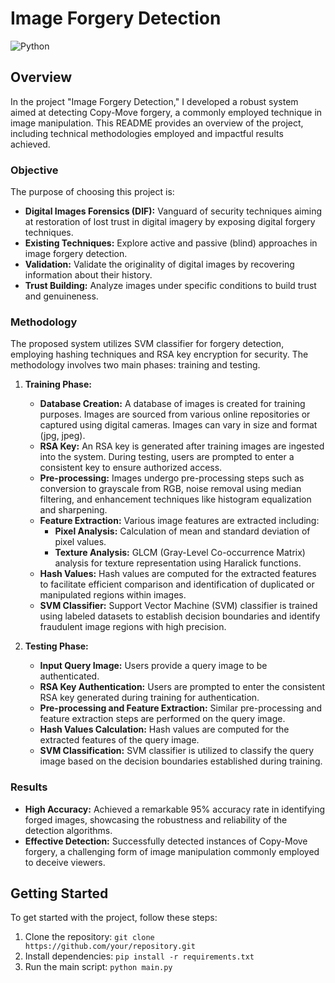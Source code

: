 # Image Forgery Detection

![Python](https://img.shields.io/badge/Python-3.7-blue.svg)

## Overview

In the project "Image Forgery Detection," I developed a robust system aimed at detecting Copy-Move forgery, a commonly employed technique in image manipulation. This README provides an overview of the project, including technical methodologies employed and impactful results achieved.

### Objective

The purpose of choosing this project is:

- **Digital Images Forensics (DIF):** Vanguard of security techniques aiming at restoration of lost trust in digital imagery by exposing digital forgery techniques.
- **Existing Techniques:** Explore active and passive (blind) approaches in image forgery detection.
- **Validation:** Validate the originality of digital images by recovering information about their history.
- **Trust Building:** Analyze images under specific conditions to build trust and genuineness.

### Methodology

The proposed system utilizes SVM classifier for forgery detection, employing hashing techniques and RSA key encryption for security. The methodology involves two main phases: training and testing.

1. **Training Phase:**
   - **Database Creation:** A database of images is created for training purposes. Images are sourced from various online repositories or captured using digital cameras. Images can vary in size and format (jpg, jpeg).
   - **RSA Key:** An RSA key is generated after training images are ingested into the system. During testing, users are prompted to enter a consistent key to ensure authorized access.
   - **Pre-processing:** Images undergo pre-processing steps such as conversion to grayscale from RGB, noise removal using median filtering, and enhancement techniques like histogram equalization and sharpening.
   - **Feature Extraction:** Various image features are extracted including:
     - **Pixel Analysis:** Calculation of mean and standard deviation of pixel values.
     - **Texture Analysis:** GLCM (Gray-Level Co-occurrence Matrix) analysis for texture representation using Haralick functions.
   - **Hash Values:** Hash values are computed for the extracted features to facilitate efficient comparison and identification of duplicated or manipulated regions within images.
   - **SVM Classifier:** Support Vector Machine (SVM) classifier is trained using labeled datasets to establish decision boundaries and identify fraudulent image regions with high precision.

2. **Testing Phase:**
   - **Input Query Image:** Users provide a query image to be authenticated.
   - **RSA Key Authentication:** Users are prompted to enter the consistent RSA key generated during training for authentication.
   - **Pre-processing and Feature Extraction:** Similar pre-processing and feature extraction steps are performed on the query image.
   - **Hash Values Calculation:** Hash values are computed for the extracted features of the query image.
   - **SVM Classification:** SVM classifier is utilized to classify the query image based on the decision boundaries established during training.

### Results

- **High Accuracy:** Achieved a remarkable 95% accuracy rate in identifying forged images, showcasing the robustness and reliability of the detection algorithms.
- **Effective Detection:** Successfully detected instances of Copy-Move forgery, a challenging form of image manipulation commonly employed to deceive viewers.

## Getting Started

To get started with the project, follow these steps:

1. Clone the repository: `git clone https://github.com/your/repository.git`
2. Install dependencies: `pip install -r requirements.txt`
3. Run the main script: `python main.py`

